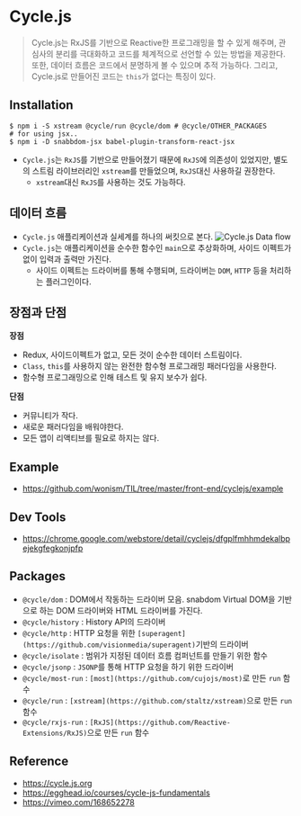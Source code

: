 # Cycle.js
> Cycle.js는 RxJS를 기반으로 Reactive한 프로그래밍을 할 수 있게 해주며, 관심사의 분리를 극대화하고 코드를 체계적으로 선언할 수 있는 방법을 제공한다. 또한, 데이터 흐름은 코드에서 분명하게 볼 수 있으며 추적 가능하다. 그리고, Cycle.js로 만들어진 코드는 `this`가 없다는 특징이 있다.

## Installation
```
$ npm i -S xstream @cycle/run @cycle/dom # @cycle/OTHER_PACKAGES
# for using jsx..
$ npm i -D snabbdom-jsx babel-plugin-transform-react-jsx
```
- `Cycle.js`는 `RxJS`를 기반으로 만들어졌기 때문에 `RxJS`에 의존성이 있었지만, 별도의 스트림 라이브러리인 `xstream`를 만들었으며, `RxJS`대신 사용하길 권장한다.
  - `xstream`대신 `RxJS`를 사용하는 것도 가능하다.

## 데이터 흐름
- `Cycle.js` 애플리케이션과 실세계를 하나의 써킷으로 본다.
![Cycle.js Data flow]('./cycle-dataflow.svg')
- `Cycle.js`는 애플리케이션을 순수한 함수인 `main`으로 추상화하며, 사이드 이펙트가 없이 입력과 출력만 가진다.
  - 사이드 이펙트는 드라이버를 통해 수행되며, 드라이버는 `DOM`, `HTTP` 등을 처리하는 플러그인이다.

## 장점과 단점
__장점__
- Redux, 사이드이펙트가 없고, 모든 것이 순수한 데이터 스트림이다.
- `Class`, `this`를 사용하지 않는 완전한 함수형 프로그래밍 패러다임을 사용한다.
- 함수형 프로그래밍으로 인해 테스트 및 유지 보수가 쉽다.

__단점__
- 커뮤니티가 작다.
- 새로운 패러다임을 배워야한다.
- 모든 앱이 리액티브를 필요로 하지는 않다.

## Example
- https://github.com/wonism/TIL/tree/master/front-end/cyclejs/example

## Dev Tools
- https://chrome.google.com/webstore/detail/cyclejs/dfgplfmhhmdekalbpejekgfegkonjpfp

## Packages
- `@cycle/dom` : DOM에서 작동하는 드라이버 모음. snabdom Virtual DOM을 기반으로 하는 DOM 드라이버와 HTML 드라이버를 가진다.
- `@cycle/history` : History API의 드라이버
- `@cycle/http` : HTTP 요청을 위한 `[superagent](https://github.com/visionmedia/superagent)`기반의 드라이버
- `@cycle/isolate` : 범위가 지정된 데이터 흐름 컴퍼넌트를 만들기 위한 함수
- `@cycle/jsonp` : `JSONP`를 통해 HTTP 요청을 하기 위한 드라이버
- `@cycle/most-run` : `[most](https://github.com/cujojs/most)`로 만든 `run` 함수
- `@cycle/run` : `[xstream](https://github.com/staltz/xstream)`으로 만든 `run` 함수
- `@cycle/rxjs-run` : `[RxJS](https://github.com/Reactive-Extensions/RxJS)`으로 만든 `run` 함수

## Reference
- https://cycle.js.org
- https://egghead.io/courses/cycle-js-fundamentals
- https://vimeo.com/168652278
